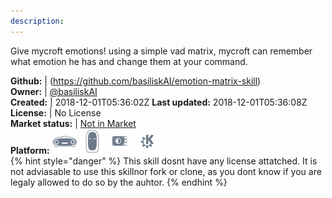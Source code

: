 ```yaml
---
description: 
---
```

Give mycroft emotions! using a simple vad matrix, mycroft can remember what emotion he has and change them at your command.

**Github:** | (https://github.com/basiliskAI/emotion-matrix-skill)  
**Owner:** | [@basiliskAI](https://github.com/basiliskAI)  
**Created:** | 2018-12-01T05:36:02Z  **Last updated:** 2018-12-01T05:36:08Z  
**License:** | No License  
**Market status:** | [Not in Market](https://market.mycroft.ai/skill/)  
**Platform:**   ![](.gitbook/assets/mark-1-icon.png)  ![](.gitbook/assets/mark-2-icon.png)  ![](.gitbook/assets/picroft-icon.png)  ![](.gitbook/assets/kde.png)   
{% hint style="danger" %}
This skill dosnt have any license attatched. It is not adviasable to use this skillnor fork or clone, as you dont know if you are legaly allowed to do so by the auhtor.
{% endhint %}
